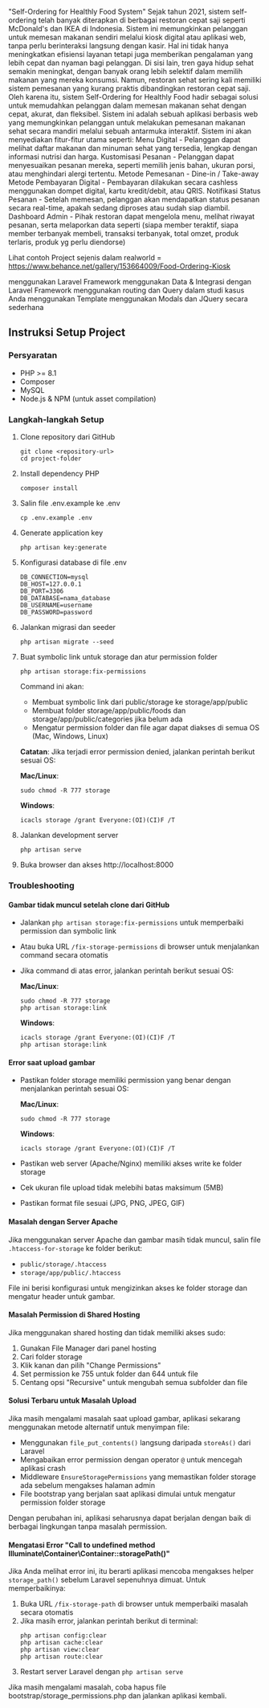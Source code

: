 "Self-Ordering for Healthly Food System"
Sejak tahun 2021, sistem self-ordering telah banyak diterapkan di berbagai restoran cepat saji seperti McDonald's dan IKEA di Indonesia. Sistem ini memungkinkan pelanggan untuk memesan makanan sendiri melalui kiosk digital atau aplikasi web, tanpa perlu berinteraksi langsung dengan kasir. Hal ini tidak hanya meningkatkan efisiensi layanan tetapi juga memberikan pengalaman yang lebih cepat dan nyaman bagi pelanggan.
Di sisi lain, tren gaya hidup sehat semakin meningkat, dengan banyak orang lebih selektif dalam memilih makanan yang mereka konsumsi. Namun, restoran sehat sering kali memiliki sistem pemesanan yang kurang praktis dibandingkan restoran cepat saji. Oleh karena itu, sistem Self-Ordering for Healthly Food hadir sebagai solusi untuk memudahkan pelanggan dalam memesan makanan sehat dengan cepat, akurat, dan fleksibel.
Sistem ini adalah sebuah aplikasi berbasis web yang memungkinkan pelanggan untuk melakukan pemesanan makanan sehat secara mandiri melalui sebuah antarmuka interaktif. Sistem ini akan menyediakan fitur-fitur utama seperti:
Menu Digital - Pelanggan dapat melihat daftar makanan dan minuman sehat yang tersedia, lengkap dengan informasi nutrisi dan harga.
Kustomisasi Pesanan - Pelanggan dapat menyesuaikan pesanan mereka, seperti memilih jenis bahan, ukuran porsi, atau menghindari alergi tertentu.
Metode Pemesanan  - Dine-in / Take-away
Metode Pembayaran Digital - Pembayaran dilakukan secara cashless menggunakan dompet digital, kartu kredit/debit, atau QRIS.
Notifikasi Status Pesanan - Setelah memesan, pelanggan akan mendapatkan status pesanan secara real-time, apakah sedang diproses atau sudah siap diambil.
Dashboard Admin - Pihak restoran dapat mengelola menu, melihat riwayat pesanan, serta melaporkan data seperti (siapa member teraktif, siapa member terbanyak membeli, transaksi terbanyak, total omzet, produk terlaris, produk yg perlu diendorse)

Lihat contoh Project sejenis dalam realworld = https://www.behance.net/gallery/153664009/Food-Ordering-Kiosk

menggunakan Laravel Framework
menggunakan Data & Integrasi dengan Laravel Framework
menggunakan routing dan Query dalam studi kasus Anda
menggunakan Template
menggunakan Modals dan JQuery secara sederhana

## Instruksi Setup Project

### Persyaratan
- PHP >= 8.1
- Composer
- MySQL
- Node.js & NPM (untuk asset compilation)

### Langkah-langkah Setup

1. Clone repository dari GitHub
   ```
   git clone <repository-url>
   cd project-folder
   ```

2. Install dependency PHP
   ```
   composer install
   ```

3. Salin file .env.example ke .env
   ```
   cp .env.example .env
   ```

4. Generate application key
   ```
   php artisan key:generate
   ```

5. Konfigurasi database di file .env
   ```
   DB_CONNECTION=mysql
   DB_HOST=127.0.0.1
   DB_PORT=3306
   DB_DATABASE=nama_database
   DB_USERNAME=username
   DB_PASSWORD=password
   ```

6. Jalankan migrasi dan seeder
   ```
   php artisan migrate --seed
   ```

7. Buat symbolic link untuk storage dan atur permission folder
   ```
   php artisan storage:fix-permissions
   ```
   Command ini akan:
   - Membuat symbolic link dari public/storage ke storage/app/public
   - Membuat folder storage/app/public/foods dan storage/app/public/categories jika belum ada
   - Mengatur permission folder dan file agar dapat diakses di semua OS (Mac, Windows, Linux)

   **Catatan**: Jika terjadi error permission denied, jalankan perintah berikut sesuai OS:
   
   **Mac/Linux**:
   ```
   sudo chmod -R 777 storage
   ```
   
   **Windows**:
   ```
   icacls storage /grant Everyone:(OI)(CI)F /T
   ```

8. Jalankan development server
   ```
   php artisan serve
   ```

9. Buka browser dan akses http://localhost:8000

### Troubleshooting

#### Gambar tidak muncul setelah clone dari GitHub
- Jalankan `php artisan storage:fix-permissions` untuk memperbaiki permission dan symbolic link
- Atau buka URL `/fix-storage-permissions` di browser untuk menjalankan command secara otomatis
- Jika command di atas error, jalankan perintah berikut sesuai OS:

  **Mac/Linux**:
  ```
  sudo chmod -R 777 storage
  php artisan storage:link
  ```
  
  **Windows**:
  ```
  icacls storage /grant Everyone:(OI)(CI)F /T
  php artisan storage:link
  ```

#### Error saat upload gambar
- Pastikan folder storage memiliki permission yang benar dengan menjalankan perintah sesuai OS:

  **Mac/Linux**:
  ```
  sudo chmod -R 777 storage
  ```
  
  **Windows**:
  ```
  icacls storage /grant Everyone:(OI)(CI)F /T
  ```

- Pastikan web server (Apache/Nginx) memiliki akses write ke folder storage
- Cek ukuran file upload tidak melebihi batas maksimum (5MB)
- Pastikan format file sesuai (JPG, PNG, JPEG, GIF)

#### Masalah dengan Server Apache
Jika menggunakan server Apache dan gambar masih tidak muncul, salin file `.htaccess-for-storage` ke folder berikut:
- `public/storage/.htaccess`
- `storage/app/public/.htaccess`

File ini berisi konfigurasi untuk mengizinkan akses ke folder storage dan mengatur header untuk gambar.

#### Masalah Permission di Shared Hosting
Jika menggunakan shared hosting dan tidak memiliki akses sudo:
1. Gunakan File Manager dari panel hosting
2. Cari folder storage
3. Klik kanan dan pilih "Change Permissions"
4. Set permission ke 755 untuk folder dan 644 untuk file
5. Centang opsi "Recursive" untuk mengubah semua subfolder dan file

#### Solusi Terbaru untuk Masalah Upload
Jika masih mengalami masalah saat upload gambar, aplikasi sekarang menggunakan metode alternatif untuk menyimpan file:
- Menggunakan `file_put_contents()` langsung daripada `storeAs()` dari Laravel
- Mengabaikan error permission dengan operator `@` untuk mencegah aplikasi crash
- Middleware `EnsureStoragePermissions` yang memastikan folder storage ada sebelum mengakses halaman admin
- File bootstrap yang berjalan saat aplikasi dimulai untuk mengatur permission folder storage

Dengan perubahan ini, aplikasi seharusnya dapat berjalan dengan baik di berbagai lingkungan tanpa masalah permission.

#### Mengatasi Error "Call to undefined method Illuminate\Container\Container::storagePath()"
Jika Anda melihat error ini, itu berarti aplikasi mencoba mengakses helper `storage_path()` sebelum Laravel sepenuhnya dimuat. Untuk memperbaikinya:

1. Buka URL `/fix-storage-path` di browser untuk memperbaiki masalah secara otomatis
2. Jika masih error, jalankan perintah berikut di terminal:
   ```
   php artisan config:clear
   php artisan cache:clear
   php artisan view:clear
   php artisan route:clear
   ```
3. Restart server Laravel dengan `php artisan serve`

Jika masih mengalami masalah, coba hapus file bootstrap/storage_permissions.php dan jalankan aplikasi kembali.